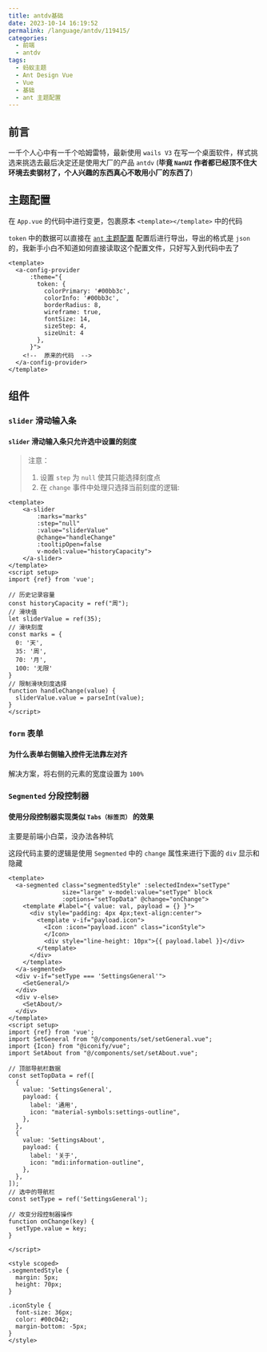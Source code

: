 ```yaml
---
title: antdv基础
date: 2023-10-14 16:19:52
permalink: /language/antdv/119415/
categories:
  - 前端
  - antdv
tags:
  - 蚂蚁主题
  - Ant Design Vue
  - Vue
  - 基础
  - ant 主题配置
---
```


## 前言

一千个人心中有一千个哈姆雷特，最新使用 `wails V3` 在写一个桌面软件，样式挑选来挑选去最后决定还是使用大厂的产品 `antdv` (**毕竟 `NanUI` 作者都已经顶不住大环境去卖钢材了，个人兴趣的东西真心不敢用小厂的东西了**)

<!-- more -->

<InArticleAdsense
    data-ad-client="ca-pub-1725717718088510"
    data-ad-slot="7426219401">
</InArticleAdsense>

## 主题配置

在 `App.vue` 的代码中进行变更，包裹原本 `<template></template>` 中的代码

`token` 中的数据可以直接在 [`ant` 主题配置](https://antdv.com/theme-editor-cn) 配置后进行导出，导出的格式是 `json` 的，我新手小白不知道如何直接读取这个配置文件，只好写入到代码中去了

``` vue
<template>
  <a-config-provider
      :theme="{
        token: {
          colorPrimary: '#00bb3c',
          colorInfo: '#00bb3c',
          borderRadius: 8,
          wireframe: true,
          fontSize: 14,
          sizeStep: 4,
          sizeUnit: 4
        },
      }">
    <!--  原来的代码  -->
  </a-config-provider>
</template>
```

## 组件

### `slider` 滑动输入条

#### `slider` 滑动输入条只允许选中设置的刻度

> 注意：
> 1. 设置 `step` 为 `null` 使其只能选择刻度点
> 2. 在 `change` 事件中处理只选择当前刻度的逻辑:

``` vue
<template>
    <a-slider
        :marks="marks"
        :step="null"
        :value="sliderValue"
        @change="handleChange"
        :tooltipOpen=false
        v-model:value="historyCapacity">
    </a-slider>
</template>
<script setup>
import {ref} from 'vue';

// 历史记录容量
const historyCapacity = ref("周");
// 滑块值
let sliderValue = ref(35);
// 滑块刻度
const marks = {
  0: '天',
  35: '周',
  70: '月',
  100: '无限'
}
// 限制滑块刻度选择
function handleChange(value) {
  sliderValue.value = parseInt(value);
}
</script>
```

### `form` 表单

#### 为什么表单右侧输入控件无法靠左对齐

解决方案，将右侧的元素的宽度设置为 `100%`

### `Segmented` 分段控制器

#### 使用分段控制器实现类似 `Tabs（标签页）` 的效果

主要是前端小白菜，没办法各种坑

这段代码主要的逻辑是使用 `Segmented` 中的 `change` 属性来进行下面的 `div` 显示和隐藏

``` vue
<template>
  <a-segmented class="segmentedStyle" :selectedIndex="setType"
               size="large" v-model:value="setType" block
               :options="setTopData" @change="onChange">
    <template #label="{ value: val, payload = {} }">
      <div style="padding: 4px 4px;text-align:center">
        <template v-if="payload.icon">
          <Icon :icon="payload.icon" class="iconStyle">
          </Icon>
          <div style="line-height: 10px">{{ payload.label }}</div>
        </template>
      </div>
    </template>
  </a-segmented>
  <div v-if="setType === 'SettingsGeneral'">
    <SetGeneral/>
  </div>
  <div v-else>
    <SetAbout/>
  </div>
</template>
<script setup>
import {ref} from 'vue';
import SetGeneral from "@/components/set/setGeneral.vue";
import {Icon} from "@iconify/vue";
import SetAbout from "@/components/set/setAbout.vue";

// 顶部导航栏数据
const setTopData = ref([
  {
    value: 'SettingsGeneral',
    payload: {
      label: '通用',
      icon: "material-symbols:settings-outline",
    },
  },
  {
    value: 'SettingsAbout',
    payload: {
      label: '关于',
      icon: "mdi:information-outline",
    },
  },
]);
// 选中的导航栏
const setType = ref('SettingsGeneral');

// 改变分段控制器操作
function onChange(key) {
  setType.value = key;
}

</script>

<style scoped>
.segmentedStyle {
  margin: 5px;
  height: 70px;
}

.iconStyle {
  font-size: 36px;
  color: #00c042;
  margin-bottom: -5px;
}
</style>
```
